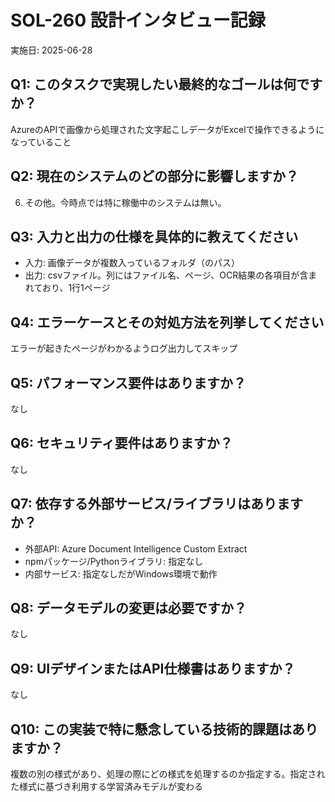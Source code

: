 # SOL-260 設計インタビュー記録
実施日: 2025-06-28

## Q1: このタスクで実現したい最終的なゴールは何ですか？
AzureのAPIで画像から処理された文字起こしデータがExcelで操作できるようになっていること

## Q2: 現在のシステムのどの部分に影響しますか？
6. その他。今時点では特に稼働中のシステムは無い。

## Q3: 入力と出力の仕様を具体的に教えてください
- 入力: 画像データが複数入っているフォルダ（のパス）
- 出力: csvファイル。列にはファイル名、ページ、OCR結果の各項目が含まれており、1行1ページ

## Q4: エラーケースとその対処方法を列挙してください
エラーが起きたページがわかるようログ出力してスキップ

## Q5: パフォーマンス要件はありますか？
なし

## Q6: セキュリティ要件はありますか？
なし

## Q7: 依存する外部サービス/ライブラリはありますか？
- 外部API: Azure Document Intelligence Custom Extract
- npmパッケージ/Pythonライブラリ: 指定なし
- 内部サービス: 指定なしだがWindows環境で動作

## Q8: データモデルの変更は必要ですか？
なし

## Q9: UIデザインまたはAPI仕様書はありますか？
なし

## Q10: この実装で特に懸念している技術的課題はありますか？
複数の別の様式があり、処理の際にどの様式を処理するのか指定する。指定された様式に基づき利用する学習済みモデルが変わる